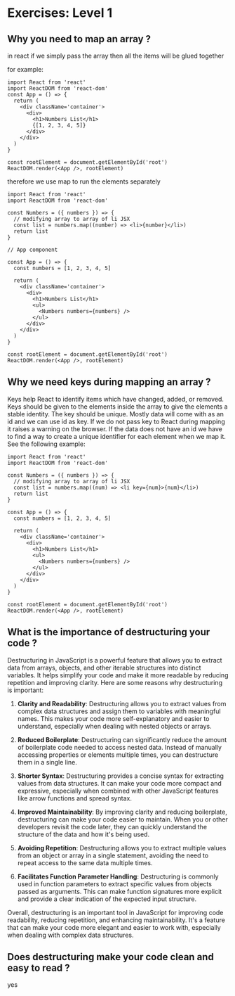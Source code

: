 # Exercises: Level 1

## Why you need to map an array ?

in react if we simply pass the array then all the items will be glued together 

for example: 
```
import React from 'react'
import ReactDOM from 'react-dom'
const App = () => {
  return (
    <div className='container'>
      <div>
        <h1>Numbers List</h1>
        {[1, 2, 3, 4, 5]}
      </div>
    </div>
  )
}

const rootElement = document.getElementById('root')
ReactDOM.render(<App />, rootElement)

```
therefore we use map to run the elements separately

```
import React from 'react'
import ReactDOM from 'react-dom'

const Numbers = ({ numbers }) => {
  // modifying array to array of li JSX
  const list = numbers.map((number) => <li>{number}</li>)
  return list
}

// App component

const App = () => {
  const numbers = [1, 2, 3, 4, 5]

  return (
    <div className='container'>
      <div>
        <h1>Numbers List</h1>
        <ul>
          <Numbers numbers={numbers} />
        </ul>
      </div>
    </div>
  )
}

const rootElement = document.getElementById('root')
ReactDOM.render(<App />, rootElement)

```

## Why we need keys during mapping an array ?

Keys help React to identify items which have changed, added, or removed. Keys should be given to the elements inside the array to give the elements a stable identity. The key should be unique. Mostly data will come with as an id and we can use id as key. If we do not pass key to React during mapping it raises a warning on the browser. If the data does not have an id we have to find a way to create a unique identifier for each element when we map it. See the following example:

```
import React from 'react'
import ReactDOM from 'react-dom'

const Numbers = ({ numbers }) => {
  // modifying array to array of li JSX
  const list = numbers.map((num) => <li key={num}>{num}</li>)
  return list
}

const App = () => {
  const numbers = [1, 2, 3, 4, 5]

  return (
    <div className='container'>
      <div>
        <h1>Numbers List</h1>
        <ul>
          <Numbers numbers={numbers} />
        </ul>
      </div>
    </div>
  )
}

const rootElement = document.getElementById('root')
ReactDOM.render(<App />, rootElement)

```

## What is the importance of destructuring your code ?

Destructuring in JavaScript is a powerful feature that allows you to extract data from arrays, objects, and other iterable structures into distinct variables. It helps simplify your code and make it more readable by reducing repetition and improving clarity. Here are some reasons why destructuring is important:

1. **Clarity and Readability**: Destructuring allows you to extract values from complex data structures and assign them to variables with meaningful names. This makes your code more self-explanatory and easier to understand, especially when dealing with nested objects or arrays.

2. **Reduced Boilerplate**: Destructuring can significantly reduce the amount of boilerplate code needed to access nested data. Instead of manually accessing properties or elements multiple times, you can destructure them in a single line.

3. **Shorter Syntax**: Destructuring provides a concise syntax for extracting values from data structures. It can make your code more compact and expressive, especially when combined with other JavaScript features like arrow functions and spread syntax.

4. **Improved Maintainability**: By improving clarity and reducing boilerplate, destructuring can make your code easier to maintain. When you or other developers revisit the code later, they can quickly understand the structure of the data and how it's being used.

5. **Avoiding Repetition**: Destructuring allows you to extract multiple values from an object or array in a single statement, avoiding the need to repeat access to the same data multiple times.

6. **Facilitates Function Parameter Handling**: Destructuring is commonly used in function parameters to extract specific values from objects passed as arguments. This can make function signatures more explicit and provide a clear indication of the expected input structure.

Overall, destructuring is an important tool in JavaScript for improving code readability, reducing repetition, and enhancing maintainability. It's a feature that can make your code more elegant and easier to work with, especially when dealing with complex data structures.

## Does destructuring make your code clean and easy to read ?

yes

